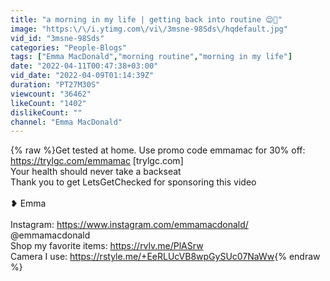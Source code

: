 ```yaml
---
title: "a morning in my life | getting back into routine 😌🧃"
image: "https:\/\/i.ytimg.com\/vi\/3msne-98Sds\/hqdefault.jpg"
vid_id: "3msne-98Sds"
categories: "People-Blogs"
tags: ["Emma MacDonald","morning routine","morning in my life"]
date: "2022-04-11T00:47:38+03:00"
vid_date: "2022-04-09T01:14:39Z"
duration: "PT27M30S"
viewcount: "36462"
likeCount: "1402"
dislikeCount: ""
channel: "Emma MacDonald"
---
```

{% raw %}Get tested at home. Use promo code emmamac for 30% off: <a rel="nofollow" target="blank" href="https://trylgc.com/emmamac">https://trylgc.com/emmamac</a> [trylgc.com]<br />Your health should never take a backseat<br />Thank you to get LetsGetChecked for sponsoring this video<br /><br />❥  Emma<br /><br />Instagram: <a rel="nofollow" target="blank" href="https://www.instagram.com/emmamacdonald/">https://www.instagram.com/emmamacdonald/</a> <br />@emmamacdonald<br />Shop my favorite items: <a rel="nofollow" target="blank" href="https://rvlv.me/PlASrw">https://rvlv.me/PlASrw</a><br />Camera I use: <a rel="nofollow" target="blank" href="https://rstyle.me/+EeRLUcVB8wpGySUc07NaWw">https://rstyle.me/+EeRLUcVB8wpGySUc07NaWw</a>{% endraw %}
